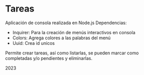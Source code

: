 # Tareas

Aplicación de consola realizada en Node.js
Dependencias:
- Inquirer: Para la creación de menús interactivos en consola
- Colors: Agrega colores a las palabras del menú
- Uuid: Crea id unicos

Permite crear tareas, así como listarlas, se pueden marcar como completadas y/o pendientes y eliminarlas.

2023



